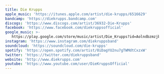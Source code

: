 ```yaml
---
title: Die Krupps
apple_music: 'https://itunes.apple.com/artist/die-krupps/6516629'
bandcamp: 'https://diekrupps.bandcamp.com'
discogs: 'https://www.discogs.com/artist/36932-Die-Krupps'
facebook: 'https://www.facebook.com/diekruppsofficial'
google_music: >-
   https://play.google.com/store/music/artist/Die_Krupps?id=Aolndbzmzjbovdjaddoudxkx2na
instagram: 'https://www.instagram.com/diekruppsband'
soundcloud: 'https://soundcloud.com/die-krupps'
spotify: 'https://open.spotify.com/artist/0iDagYU2nu7gTWMdtCxzxW'
twitter: 'https://twitter.com/diekruppsband'
website: 'http://www.diekrupps.com'
youtube: 'https://www.youtube.com/user/DieKruppsOfficial'
---
```


